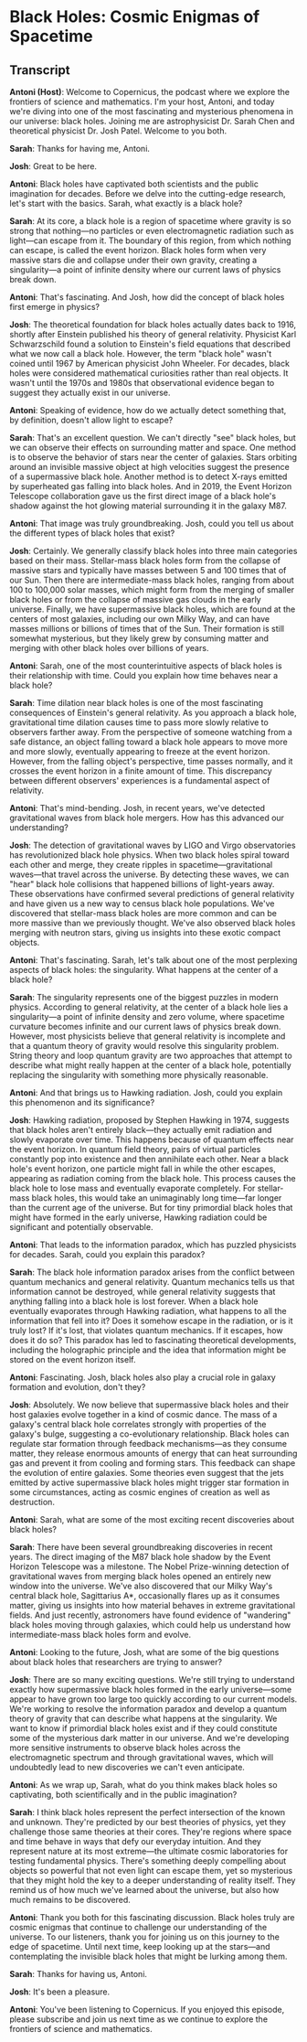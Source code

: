 # Black Holes: Cosmic Enigmas of Spacetime

## Transcript

**Antoni (Host)**: Welcome to Copernicus, the podcast where we explore the frontiers of science and mathematics. I'm your host, Antoni, and today we're diving into one of the most fascinating and mysterious phenomena in our universe: black holes. Joining me are astrophysicist Dr. Sarah Chen and theoretical physicist Dr. Josh Patel. Welcome to you both.

**Sarah**: Thanks for having me, Antoni.

**Josh**: Great to be here.

**Antoni**: Black holes have captivated both scientists and the public imagination for decades. Before we delve into the cutting-edge research, let's start with the basics. Sarah, what exactly is a black hole?

**Sarah**: At its core, a black hole is a region of spacetime where gravity is so strong that nothing—no particles or even electromagnetic radiation such as light—can escape from it. The boundary of this region, from which nothing can escape, is called the event horizon. Black holes form when very massive stars die and collapse under their own gravity, creating a singularity—a point of infinite density where our current laws of physics break down.

**Antoni**: That's fascinating. And Josh, how did the concept of black holes first emerge in physics?

**Josh**: The theoretical foundation for black holes actually dates back to 1916, shortly after Einstein published his theory of general relativity. Physicist Karl Schwarzschild found a solution to Einstein's field equations that described what we now call a black hole. However, the term "black hole" wasn't coined until 1967 by American physicist John Wheeler. For decades, black holes were considered mathematical curiosities rather than real objects. It wasn't until the 1970s and 1980s that observational evidence began to suggest they actually exist in our universe.

**Antoni**: Speaking of evidence, how do we actually detect something that, by definition, doesn't allow light to escape?

**Sarah**: That's an excellent question. We can't directly "see" black holes, but we can observe their effects on surrounding matter and space. One method is to observe the behavior of stars near the center of galaxies. Stars orbiting around an invisible massive object at high velocities suggest the presence of a supermassive black hole. Another method is to detect X-rays emitted by superheated gas falling into black holes. And in 2019, the Event Horizon Telescope collaboration gave us the first direct image of a black hole's shadow against the hot glowing material surrounding it in the galaxy M87.

**Antoni**: That image was truly groundbreaking. Josh, could you tell us about the different types of black holes that exist?

**Josh**: Certainly. We generally classify black holes into three main categories based on their mass. Stellar-mass black holes form from the collapse of massive stars and typically have masses between 5 and 100 times that of our Sun. Then there are intermediate-mass black holes, ranging from about 100 to 100,000 solar masses, which might form from the merging of smaller black holes or from the collapse of massive gas clouds in the early universe. Finally, we have supermassive black holes, which are found at the centers of most galaxies, including our own Milky Way, and can have masses millions or billions of times that of the Sun. Their formation is still somewhat mysterious, but they likely grew by consuming matter and merging with other black holes over billions of years.

**Antoni**: Sarah, one of the most counterintuitive aspects of black holes is their relationship with time. Could you explain how time behaves near a black hole?

**Sarah**: Time dilation near black holes is one of the most fascinating consequences of Einstein's general relativity. As you approach a black hole, gravitational time dilation causes time to pass more slowly relative to observers farther away. From the perspective of someone watching from a safe distance, an object falling toward a black hole appears to move more and more slowly, eventually appearing to freeze at the event horizon. However, from the falling object's perspective, time passes normally, and it crosses the event horizon in a finite amount of time. This discrepancy between different observers' experiences is a fundamental aspect of relativity.

**Antoni**: That's mind-bending. Josh, in recent years, we've detected gravitational waves from black hole mergers. How has this advanced our understanding?

**Josh**: The detection of gravitational waves by LIGO and Virgo observatories has revolutionized black hole physics. When two black holes spiral toward each other and merge, they create ripples in spacetime—gravitational waves—that travel across the universe. By detecting these waves, we can "hear" black hole collisions that happened billions of light-years away. These observations have confirmed several predictions of general relativity and have given us a new way to census black hole populations. We've discovered that stellar-mass black holes are more common and can be more massive than we previously thought. We've also observed black holes merging with neutron stars, giving us insights into these exotic compact objects.

**Antoni**: That's fascinating. Sarah, let's talk about one of the most perplexing aspects of black holes: the singularity. What happens at the center of a black hole?

**Sarah**: The singularity represents one of the biggest puzzles in modern physics. According to general relativity, at the center of a black hole lies a singularity—a point of infinite density and zero volume, where spacetime curvature becomes infinite and our current laws of physics break down. However, most physicists believe that general relativity is incomplete and that a quantum theory of gravity would resolve this singularity problem. String theory and loop quantum gravity are two approaches that attempt to describe what might really happen at the center of a black hole, potentially replacing the singularity with something more physically reasonable.

**Antoni**: And that brings us to Hawking radiation. Josh, could you explain this phenomenon and its significance?

**Josh**: Hawking radiation, proposed by Stephen Hawking in 1974, suggests that black holes aren't entirely black—they actually emit radiation and slowly evaporate over time. This happens because of quantum effects near the event horizon. In quantum field theory, pairs of virtual particles constantly pop into existence and then annihilate each other. Near a black hole's event horizon, one particle might fall in while the other escapes, appearing as radiation coming from the black hole. This process causes the black hole to lose mass and eventually evaporate completely. For stellar-mass black holes, this would take an unimaginably long time—far longer than the current age of the universe. But for tiny primordial black holes that might have formed in the early universe, Hawking radiation could be significant and potentially observable.

**Antoni**: That leads to the information paradox, which has puzzled physicists for decades. Sarah, could you explain this paradox?

**Sarah**: The black hole information paradox arises from the conflict between quantum mechanics and general relativity. Quantum mechanics tells us that information cannot be destroyed, while general relativity suggests that anything falling into a black hole is lost forever. When a black hole eventually evaporates through Hawking radiation, what happens to all the information that fell into it? Does it somehow escape in the radiation, or is it truly lost? If it's lost, that violates quantum mechanics. If it escapes, how does it do so? This paradox has led to fascinating theoretical developments, including the holographic principle and the idea that information might be stored on the event horizon itself.

**Antoni**: Fascinating. Josh, black holes also play a crucial role in galaxy formation and evolution, don't they?

**Josh**: Absolutely. We now believe that supermassive black holes and their host galaxies evolve together in a kind of cosmic dance. The mass of a galaxy's central black hole correlates strongly with properties of the galaxy's bulge, suggesting a co-evolutionary relationship. Black holes can regulate star formation through feedback mechanisms—as they consume matter, they release enormous amounts of energy that can heat surrounding gas and prevent it from cooling and forming stars. This feedback can shape the evolution of entire galaxies. Some theories even suggest that the jets emitted by active supermassive black holes might trigger star formation in some circumstances, acting as cosmic engines of creation as well as destruction.

**Antoni**: Sarah, what are some of the most exciting recent discoveries about black holes?

**Sarah**: There have been several groundbreaking discoveries in recent years. The direct imaging of the M87 black hole shadow by the Event Horizon Telescope was a milestone. The Nobel Prize-winning detection of gravitational waves from merging black holes opened an entirely new window into the universe. We've also discovered that our Milky Way's central black hole, Sagittarius A*, occasionally flares up as it consumes matter, giving us insights into how material behaves in extreme gravitational fields. And just recently, astronomers have found evidence of "wandering" black holes moving through galaxies, which could help us understand how intermediate-mass black holes form and evolve.

**Antoni**: Looking to the future, Josh, what are some of the big questions about black holes that researchers are trying to answer?

**Josh**: There are so many exciting questions. We're still trying to understand exactly how supermassive black holes formed in the early universe—some appear to have grown too large too quickly according to our current models. We're working to resolve the information paradox and develop a quantum theory of gravity that can describe what happens at the singularity. We want to know if primordial black holes exist and if they could constitute some of the mysterious dark matter in our universe. And we're developing more sensitive instruments to observe black holes across the electromagnetic spectrum and through gravitational waves, which will undoubtedly lead to new discoveries we can't even anticipate.

**Antoni**: As we wrap up, Sarah, what do you think makes black holes so captivating, both scientifically and in the public imagination?

**Sarah**: I think black holes represent the perfect intersection of the known and unknown. They're predicted by our best theories of physics, yet they challenge those same theories at their cores. They're regions where space and time behave in ways that defy our everyday intuition. And they represent nature at its most extreme—the ultimate cosmic laboratories for testing fundamental physics. There's something deeply compelling about objects so powerful that not even light can escape them, yet so mysterious that they might hold the key to a deeper understanding of reality itself. They remind us of how much we've learned about the universe, but also how much remains to be discovered.

**Antoni**: Thank you both for this fascinating discussion. Black holes truly are cosmic enigmas that continue to challenge our understanding of the universe. To our listeners, thank you for joining us on this journey to the edge of spacetime. Until next time, keep looking up at the stars—and contemplating the invisible black holes that might be lurking among them.

**Sarah**: Thanks for having us, Antoni.

**Josh**: It's been a pleasure.

**Antoni**: You've been listening to Copernicus. If you enjoyed this episode, please subscribe and join us next time as we continue to explore the frontiers of science and mathematics. 